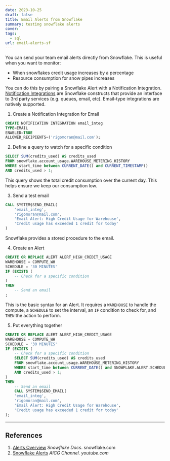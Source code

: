 ```yaml
---
date: 2023-10-25
draft: false
title: Email Alerts from Snowflake
summary: testing snowflake alerts
cover: 
tags:
  - sql
url: email-alerts-sf
---
```

You can send your team email alerts directly from Snowflake. This is useful when you want to monitor:
 - When snowflakes credit usage increases by a percentage
 - Resource consumption for snow pipes increases

You can do this by pairing a Snowflake Alert with a Notification Integration. [Notification Integrations](https://docs.snowflake.com/en/user-guide/alerts) are Snowflake constructs that provide an interface to 3rd party services (e.g. queues, email, etc). Email-type integrations are natively supported.

1. Create a Notification Integration for Email
```sql
CREATE NOTIFICATION INTEGRATION email_integ
TYPE=EMAIL
ENABLED=TRUE
ALLOWED_RECIPIENTS=('rigomoran@mail.com');
```

2. Define a query to watch for a specific condition
```sql
SELECT SUM(credits_used) AS credits_used
FROM snowflake.account_usage.WAREHOUSE_METERING_HISTORY
WHERE start_time between CURRENT_DATE() and CURRENT_TIMESTAMP()
AND credits_used > 1;
```
This query shows the total credit consumption over the current day. This helps ensure we keep our consumption low.

3. Send a test email
```sql
CALL SYSTEM$SEND_EMAIL(
    'email_integ',
    'rigomoran@mail.com',
    'Email Alert: High Credit Usage for Warehouse',
    'Credit usage has exceeded 1 credit for today'
)
```
Snowflake provides a stored procedure to the email.


4. Create an Alert
```sql
CREATE OR REPLACE ALERT ALERT_HIGH_CREDIT_USAGE
WAREHOUSE = COMPUTE_WH
SCHEDULE = '30 MINUTES'
IF (EXISTS (
	-- Check for a specific condition
)
THEN 
	-- Send an email
;
```
This is the basic syntax for an Alert. It requires a `WAREHOUSE` to handle the compute, a `SCHEDULE` to set the interval, an `IF` condition to check for, and `THEN` the action to perform.

5. Put everything together
```sql
CREATE OR REPLACE ALERT ALERT_HIGH_CREDIT_USAGE
WAREHOUSE = COMPUTE_WH
SCHEDULE = '30 MINUTES'
IF (EXISTS (
	-- Check for a specific condition
    SELECT SUM(credits_used) AS credits_used
    FROM snowflake.account_usage.WAREHOUSE_METERING_HISTORY
    WHERE start_time between CURRENT_DATE() and SNOWFLAKE.ALERT.SCHEDULED_TIME()
    AND credits_used > 1;
)
THEN 
	-- Send an email
	CALL SYSTEM$SEND_EMAIL(
    'email_integ',
    'rigomoran@mail.com',
    'Email Alert: High Credit Usage for Warehouse',
    'Credit usage has exceeded 1 credit for today'
);
```

---
## References
1. [Alerts Overview](https://docs.snowflake.com/en/guides-overview-alerts) *Snowflake Docs*. snowflake.com
2. [Snowflake Alerts](https://www.youtube.com/watch?v=pRZ8v6NIAq8) *AICG Channel. youtube.com*